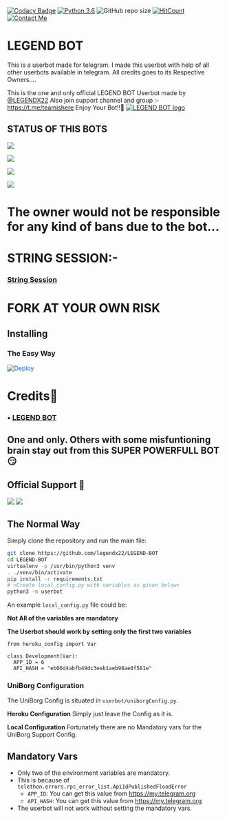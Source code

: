 [![Codacy Badge](https://api.codacy.com/project/badge/Grade/f7c51539e67b483bb8d7749acca51d3a)](https://app.codacy.com/gh/legendx22/LEGEND-BOT?utm_source=github.com&utm_medium=referral&utm_content=legendx22/LEGEND-BOT&utm_campaign=Badge_Grade_Settings)
[![Python 3.6](https://img.shields.io/badge/Python-3.6%20or%20newer-blue.svg)](https://www.python.org/downloads/release/python-360/)
![GitHub repo size](https://img.shields.io/github/repo-size/legendx22/LEGEND-BOT)
[![HitCount](http://hits.dwyl.com/legendx22/LEGEND-BOT.svg)](http://hits.dwyl.com/legendx22/LEGEND-BOT)
[![Contact Me](https://img.shields.io/badge/Telegram-Contact%20Me-informational)](https://t.me/legendx22)


# LEGEND BOT
This is a userbot made for telegram. I made this userbot with help of all other userbots available in telegram. All credits goes to its Respective Owners....

This is the one and only official LEGEND BOT Userbot made by [@LEGENDX22](https://t.me/LEGENDX22) Also join support channel and group :- https://t.me/teamishere Enjoy Your Bot!!💝
[![LEGEND BOT logo](https://telegra.ph/file/a44f1363bddbba84a2b98.jpg)](https://t.me/teamishere)

## STATUS OF THIS BOTS 
<p align="left"><a href="https://github.com/legendx22/LEGEND-BOT/network/members"><img src="https://img.shields.io/github/forks/legendx22/LEGEND-BOT?label=Forks&logoColor=Silver&style=social"></a><p align="left"><a href="https://github.com/legendx22/LEGEND-BOT/stargazers"><img src="https://img.shields.io/github/stars/legendx22/LEGEND-BOT?logoColor=Blue&style=social"></a><p align="left"><a href="https://github.com/legendx22/LEGEND-BOT"><img src="https://github-readme-stats.vercel.app/api/pin?username=legendx22&show_icons=true&theme=meta&hide_border=true&repo=legendx22/LEGEND-BOT"></a><p align="left"><a href="https://github.com/legendx22/LEGEND-BOT"><img src="https://img.shields.io/github/last-commit/legendx22/LEGEND-BOT?style=plastic"></a>

# The owner would not be responsible for any kind of bans due to the bot...


# STRING SESSION:-
### [String Session](https://repl.it/@legendx22/LEGEND-BOT#main.py)

# FORK AT YOUR OWN RISK
## Installing


### The Easy Way

<a href="https://dashboard.heroku.com/new?button-url=https%3A%2F%2Fgithub.com%2Flegendx22%2FLEGEND-BOT&template=https%3A%2F%2Fgithub.com%2Flegendx22%2FLEGEND-BOT" rel="nofollow" style="background-color: initial; box-sizing: border-box; color: #0366d6; text-decoration-line: none;"><img alt="Deploy" data-canonical-src="https://www.herokucdn.com/deploy/button.svg" src="https://camo.githubusercontent.com/83b0e95b38892b49184e07ad572c94c8038323fb/68747470733a2f2f7777772e6865726f6b7563646e2e636f6d2f6465706c6f792f627574746f6e2e737667" style="border-style: none; box-sizing: initial; max-width: 100%;" /></a></div>

# Credits👀
### • [LEGEND BOT](https://github.com/TeamLEGENDX/LegendBOT)
## One and only. Others with some misfuntioning brain stay out from this SUPER POWERFULL BOT😏

## Official Support 💖
<a href="https://t.me/hackerget0"><img src="https://img.shields.io/badge/Join-Support%20Channel-red.svg?style=for-the-badge&logo=Telegram"></a>
<a href="https://t.me/teamishere"><img src="https://img.shields.io/badge/Join-Support%20Group-blue.svg?style=for-the-badge&logo=Telegram"></a>

## The Normal Way

Simply clone the repository and run the main file:
```sh
git clone https://github.com/legendx22/LEGEND-BOT
cd LEGEND-BOT
virtualenv -p /usr/bin/python3 venv
. ./venv/bin/activate
pip install -r requirements.txt
# <Create local_config.py with variables as given below>
python3 -m userbot
```

An example `local_config.py` file could be:

**Not All of the variables are mandatory**

__The Userbot should work by setting only the first two variables__

```python3
from heroku_config import Var

class Development(Var):
  APP_ID = 6
  API_HASH = "eb06d4abfb49dc3eeb1aeb98ae0f581e"
```

### UniBorg Configuration

The UniBorg Config is situated in `userbot/uniborgConfig.py`.

**Heroku Configuration**
Simply just leave the Config as it is.

**Local Configuration**
Fortunately there are no Mandatory vars for the UniBorg Support Config.

## Mandatory Vars

- Only two of the environment variables are mandatory.
- This is because of `telethon.errors.rpc_error_list.ApiIdPublishedFloodError`
    - `APP_ID`:   You can get this value from https://my.telegram.org
    - `API_HASH`:   You can get this value from https://my.telegram.org
- The userbot will not work without setting the mandatory vars.
